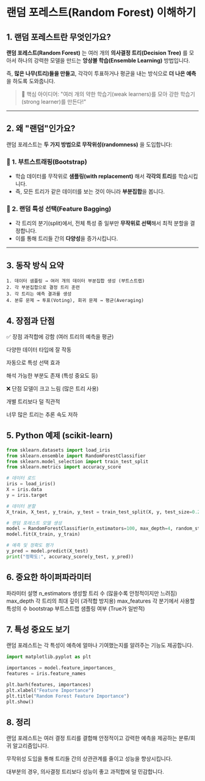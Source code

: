 # 랜덤 포레스트(Random Forest) 이해하기

## 1. 랜덤 포레스트란 무엇인가요?

**랜덤 포레스트(Random Forest)** 는 여러 개의 **의사결정 트리(Decision Tree)** 를 모아서 하나의 강력한 모델을 만드는 **앙상블 학습(Ensemble Learning)** 방법입니다.

즉, **많은 나무(트리)들을 만들고**, 각각이 투표하거나 평균을 내는 방식으로 **더 나은 예측**을 하도록 도와줍니다.

> 🎯 핵심 아이디어: "여러 개의 약한 학습기(weak learners)를 모아 강한 학습기(strong learner)를 만든다!"

---

## 2. 왜 "랜덤"인가요?

랜덤 포레스트는 **두 가지 방법으로 무작위성(randomness)** 을 도입합니다:

### 🌱 1. 부트스트래핑(Bootstrap)

- 학습 데이터를 무작위로 **샘플링(with replacement)** 해서 **각각의 트리**를 학습시킵니다.
- 즉, 모든 트리가 같은 데이터를 보는 것이 아니라 **부분집합**을 봅니다.

### 🍃 2. 랜덤 특성 선택(Feature Bagging)

- 각 트리의 분기(split)에서, 전체 특성 중 일부만 **무작위로 선택**해서 최적 분할을 결정합니다.
- 이를 통해 트리들 간의 **다양성**을 증가시킵니다.

---

## 3. 동작 방식 요약

```text
1. 데이터 샘플링 → 여러 개의 데이터 부분집합 생성 (부트스트랩)
2. 각 부분집합으로 결정 트리 훈련
3. 각 트리는 예측 결과를 생성
4. 분류 문제 → 투표(Voting), 회귀 문제 → 평균(Averaging)
```
## 4. 장점과 단점
✅ 장점
과적합에 강함 (여러 트리의 예측을 평균)

다양한 데이터 타입에 잘 작동

자동으로 특성 선택 효과

해석 가능한 부분도 존재 (특성 중요도 등)

❌ 단점
모델이 크고 느림 (많은 트리 사용)

개별 트리보다 덜 직관적

너무 많은 트리는 추론 속도 저하

## 5. Python 예제 (scikit-learn)
```python
from sklearn.datasets import load_iris
from sklearn.ensemble import RandomForestClassifier
from sklearn.model_selection import train_test_split
from sklearn.metrics import accuracy_score

# 데이터 로드
iris = load_iris()
X = iris.data
y = iris.target

# 데이터 분할
X_train, X_test, y_train, y_test = train_test_split(X, y, test_size=0.2)

# 랜덤 포레스트 모델 생성
model = RandomForestClassifier(n_estimators=100, max_depth=4, random_state=42)
model.fit(X_train, y_train)

# 예측 및 정확도 평가
y_pred = model.predict(X_test)
print("정확도:", accuracy_score(y_test, y_pred))

```

## 6. 중요한 하이퍼파라미터
파라미터	설명
n_estimators	생성할 트리 수 (많을수록 안정적이지만 느려짐)
max_depth	각 트리의 최대 깊이 (과적합 방지용)
max_features	각 분기에서 사용할 특성의 수
bootstrap	부트스트랩 샘플링 여부 (True가 일반적)

## 7. 특성 중요도 보기
랜덤 포레스트는 각 특성이 예측에 얼마나 기여했는지를 알려주는 기능도 제공합니다.
```python
import matplotlib.pyplot as plt

importances = model.feature_importances_
features = iris.feature_names

plt.barh(features, importances)
plt.xlabel("Feature Importance")
plt.title("Random Forest Feature Importance")
plt.show()

```
## 8. 정리
랜덤 포레스트는 여러 결정 트리를 결합해 안정적이고 강력한 예측을 제공하는 분류/회귀 알고리즘입니다.

무작위성 도입을 통해 트리들 간의 상관관계를 줄이고 성능을 향상시킵니다.

대부분의 경우, 의사결정 트리보다 성능이 좋고 과적합에 덜 민감합니다.
